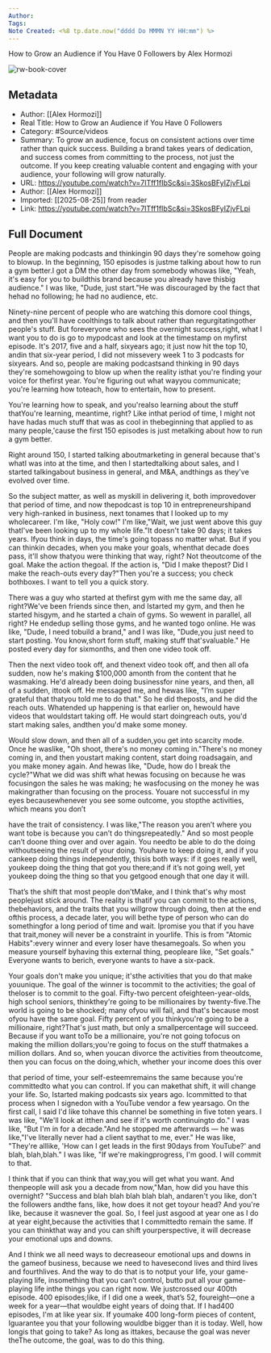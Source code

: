 ```yaml
---
Author: 
Tags:
Note Created: <%8 tp.date.now("dddd Do MMMN YY HH:mm") %>
---
```

How to Grow an Audience if You Have 0 Followers by Alex Hormozi

![rw-book-cover](https://i.ytimg.com/vi/7ITff1fIbSc/maxresdefault.jpg)

## Metadata
- Author: [[Alex Hormozi]]
- Real Title: How to Grow an Audience if You Have 0 Followers
- Category: #Source/videos
- Summary: To grow an audience, focus on consistent actions over time rather than quick success. Building a brand takes years of dedication, and success comes from committing to the process, not just the outcome. If you keep creating valuable content and engaging with your audience, your following will grow naturally.
- URL: https://youtube.com/watch?v=7ITff1fIbSc&si=3SkosBFyIZjvFLpi
- Author: [[Alex Hormozi]]
- Imported: [[2025-08-25]] from reader
- Link: https://youtube.com/watch?v=7ITff1fIbSc&si=3SkosBFyIZjvFLpi

## Full Document
People are making podcasts and thinkingin 90 days they're somehow going to blowup. In the beginning, 150 episodes is justme talking about how to run a gym better.I got a DM the other day from somebody whowas like, "Yeah, it's easy for you to buildthis brand because you already have thisbig audience." I was like, "Dude, just start."He was discouraged by the fact that hehad no following; he had no audience, etc.

Ninety-nine percent of people who are watching this domore cool things, and then you'll have coolthings to talk about rather than regurgitatingother people's stuff. But foreveryone who sees the overnight success,right, what I want you to do is go to mypodcast and look at the timestamp on myfirst episode. It's 2017, five and a half, sixyears ago; it just now hit the top 10, andin that six-year period, I did not missevery week 1 to 3 podcasts for sixyears. And so, people are making podcastsand thinking in 90 days they're somehowgoing to blow up when the reality isthat you're finding your voice for thefirst year. You're figuring out what wayyou communicate; you're learning how toteach, how to entertain, how to present.

You're learning how to speak, and you'realso learning about the stuff thatYou're learning, meantime, right? Like inthat period of time, I might not have hadas much stuff that was as cool in thebeginning that applied to as many people,'cause the first 150 episodes is just metalking about how to run a gym better.

Right around 150, I started talking aboutmarketing in general because that's whatI was into at the time, and then I startedtalking about sales, and I started talkingabout business in general, and M&A, andthings as they've evolved over time.

So the subject matter, as well as myskill in delivering it, both improvedover that period of time, and now thepodcast is top 10 in entrepreneurshipand very high-ranked in business, next tonames that I looked up to my wholecareer. I'm like, "Holy cow!" I'm like,"Wait, we just went above this guy thatI've been looking up to my whole life."It doesn't take 90 days; it takes years. Ifyou think in days, the time's going topass no matter what. But if you can thinkin decades, when you make your goals, whenthat decade does pass, it'll show thatyou were thinking that way, right? Not theoutcome of the goal. Make the action thegoal. If the action is, "Did I make thepost? Did I make the reach-outs every day?"Then you're a success; you check bothboxes. I want to tell you a quick story.

There was a guy who started at thefirst gym with me the same day, all right?We've been friends since then, and Istarted my gym, and then he started hisgym, and he started a chain of gyms. So wewent in parallel, all right? He endedup selling those gyms, and he wanted togo online. He was like, "Dude, I need tobuild a brand," and I was like, "Dude,you just need to start posting. You know,short form stuff, making stuff that'svaluable." He posted every day for sixmonths, and then one video took off.

Then the next video took off, and thenext video took off, and then all ofa sudden, now he's making $100,000 amonth from the content that he wasmaking. He'd already been doing businessfor nine years, and then, all of a sudden, ittook off. He messaged me, and hewas like, "I’m super grateful that thatyou told me to do that." So he did theposts, and he did the reach outs. Whatended up happening is that earlier on, hewould have videos that wouldstart taking off. He would start doingreach outs, you'd start making sales, andthen you'd make some money.

Would slow down, and then all of a sudden,you get into scarcity mode. Once he waslike, "Oh shoot, there's no money coming in."There's no money coming in, and then youstart making content, start doing roadsagain, and you make money again. And hewas like, "Dude, how do I break the cycle?"What we did was shift what hewas focusing on because he was focusingon the sales he was making; he wasfocusing on the money he was makingrather than focusing on the process. Youare not successful in my eyes becausewhenever you see some outcome, you stopthe activities, which means you don’t

have the trait of consistency. I was like,"The reason you aren’t where you want tobe is because you can’t do thingsrepeatedly." And so most people can’t doone thing over and over again. You needto be able to do the doing withoutseeing the result of your doing. Youhave to keep doing it, and if you cankeep doing things independently, thisis both ways: if it goes really well, youkeep doing the thing that got you there;and if it’s not going well, yet youkeep doing the thing so that you getgood enough that one day it will.

That’s the shift that most people don’tMake, and I think that's why most peoplejust stick around. The reality is thatif you can commit to the actions, thebehaviors, and the traits that you willgrow through doing, then at the end ofthis process, a decade later, you will bethe type of person who can do somethingfor a long period of time and wait. Ipromise you that if you have that trait,money will never be a constraint in yourlife. This is from "Atomic Habits":every winner and every loser have thesamegoals. So when you measure yourself byhaving this external thing, peopleare like, "Set goals." Everyone wants to berich, everyone wants to have a six-pack.

Your goals don't make you unique; it'sthe activities that you do that make youunique. The goal of the winner is tocommit to the activities; the goal of theloser is to commit to the goal. Fifty-two percent ofeighteen-year-olds, high school seniors, thinkthey're going to be millionaires by twenty-five.The world is going to be shocked; many ofyou will fail, and that's because most ofyou have the same goal. Fifty percent of you thinkyou're going to be a millionaire, right?That's just math, but only a smallpercentage will succeed. Because if you want toTo be a millionaire, you're not going tofocus on making the million dollars;you're going to focus on the stuff thatmakes a million dollars. And so, when youcan divorce the activities from theoutcome, then you can focus on the doing,which, whether your income does this over

that period of time, your self-esteemremains the same because you're committedto what you can control. If you can makethat shift, it will change your life. So, Istarted making podcasts six years ago. Icommitted to that process when I signedon with a YouTube vendor a few yearsago. On the first call, I said I'd like tohave this channel be something in five toten years. I was like, "We'll look at itthen and see if it's worth continuingto do." I was like, "But I'm in for a decade."And he stopped me afterwards — he was like,"I've literally never had a client saythat to me, ever." He was like, "They're alllike, 'How can I get leads in the first 90days from YouTube?' and blah, blah,blah." I was like, "If we're makingprogress, I'm good. I will commit to that.

I think that if you can think that way,you will get what you want. And thenpeople will ask you a decade from now,"Man, how did you have this overnight? "Success and blah blah blah blah blah, andaren't you like, don't the followers andthe fans, like, how does it not get toyour head? And you're like, because it wasnever the goal. So, I feel just asgood at year one as I do at year eight,because the activities that I committedto remain the same. If you can thinkthat way and you can shift yourperspective, it will decrease your emotional ups and downs.

And I think we all need ways to decreaseour emotional ups and downs in the gameof business, because we need to havesecond lives and third lives and fourthlives. And the way to do that is to notput your life, your game-playing life, insomething that you can’t control, butto put all your game-playing life inthe things you can right now. We justcrossed our 400th episode. 400 episodes;like, if I did one a week, that’s 52, foureight—one a week for a year—that wouldbe eight years of doing that. If I had400 episodes, I'm at like year six. If youmake 400 long-form pieces of content, Iguarantee you that your following wouldbe bigger than it is today. Well, how longis that going to take? As long as ittakes, because the goal was never theThe outcome, the goal, was to do this thing.
